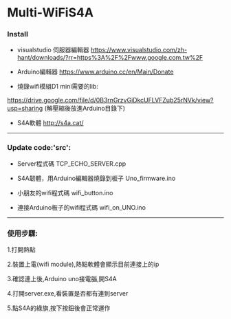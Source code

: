 # Multi-WiFiS4A

### Install
* visualstudio 伺服器編輯器
https://www.visualstudio.com/zh-hant/downloads/?rr=https%3A%2F%2Fwww.google.com.tw%2F


* Arduino編輯器
https://www.arduino.cc/en/Main/Donate

* 燒錄wifi模組D1 mini需要的lib:

https://drive.google.com/file/d/0B3rnGrzvGiDkcUFLVFZub25rNVk/view?usp=sharing
(解壓縮後放進Arduino目錄下)


* S4A軟體
http://s4a.cat/

---

### Update code:'src': 

* Server程式碼
TCP_ECHO_SERVER.cpp

* S4A韌體，用Arduino編輯器燒錄到板子
Uno_firmware.ino

* 小朋友的wifi程式碼
wifi_button.ino

* 連接Arduino板子的wifi程式碼
wifi_on_UNO.ino

---


### 使用步驟:

1.打開熱點

2.裝置上電(wifi module),熱點軟體會顯示目前連接上的ip

3.確認連上後,Arduino uno接電腦,開S4A

4.打開server.exe,看裝置是否都有連到server

5.點S4A的綠旗,按下按鈕後會正常運作
